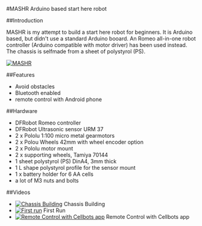 #MASHR Arduino based start here robot


##Introduction

MASHR is my attempt to build a start here robot for beginners. It is Arduino based, but didn't use a standard Arduino booard. An Romeo all-in-one robot controller (Arduino compatible with motor driver) has been used instead. The chassis is selfmade from a sheet of polystyrol (PS).

[![MASHR](http://farm5.static.flickr.com/4084/5148959554_05b57b52d0_m.jpg)](https://github.com/robotfreak/robotfreak/tree/master/mashr)

##Features

* Avoid obstacles
* Bluetooth enabled
* remote control with Android phone


##Hardware

* DFRobot Romeo controller
* DFRobot Ultrasonic sensor URM 37
* 2 x Pololu 1:100 micro metal gearmotors
* 2 x Polou Wheels 42mm with wheel encoder option
* 2 x Pololu motor mount
* 2 x supporting wheels, Tamiya 70144
* 1 sheet polystyrol (PS) DinA4, 3mm thick
* 1 L shape polystyrol profile for the sensor mount
* 1 x battery holder for 6 AA cells
* a lot of M3 nuts and bolts


##Videos

* [![Chassis Building](https://i.ytimg.com/vi/Og09rHl8yaA/2.jpg?time=1427312433815)](http://www.youtube.com/watch?v=Og09rHl8yaA)  Chassis Building 
* [![First run](https://i.ytimg.com/vi/FtXKOPoubb0/2.jpg?time=1427312558507)](http://www.youtube.com/watch?v=FtXKOPoubb0) First Run 
* [![Remote Control with Cellbots app](https://i.ytimg.com/vi/7JPtNbGoOS8/2.jpg?time=1427312659614)](http://www.youtube.com/watch?v=7JPtNbGoOS8) Remote Control with Cellbots app 
